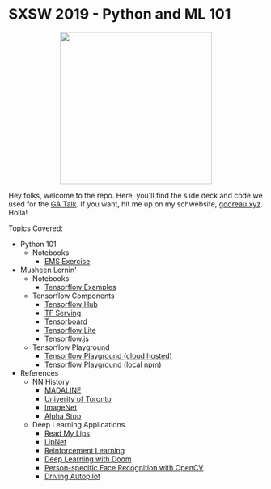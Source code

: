 # SXSW 2019 - Python and ML 101


<p align="center">
<img src="https://pics.me.me/fully-connected-layers-just-keep-stackin-em-mb-deep-learning-31632598.png" width="300">
</p>

Hey folks, welcome to the repo. Here, you'll find the slide deck and code we used for the <a href="https://generalassemb.ly/education/ga-sxsw-present-machine-learning-python-101/austin/71577">GA Talk</a>. If you want, hit me up on my schwebsite, <a href="https://godreau.xyz">godreau.xyz</a>. Holla!

Topics Covered:

- Python 101
  - Notebooks
    - <a href="./python">EMS Exercise</a>
- Musheen Lernin'
  - Notebooks
    - <a href="./ml">Tensorflow Examples</a>
  - Tensorflow Components
    - <a href="https://www.tensorflow.org/hub">Tensorflow Hub</a>
    - <a href="https://github.com/tensorflow/serving">TF Serving</a>
    - <a href="https://www.tensorflow.org/guide/summaries_and_tensorboard">Tensorboard</a>
    - <a href="https://www.tensorflow.org/lite">Tensorflow Lite</a>
    - <a href="https://js.tensorflow.org/">Tensorflow.js</a>
  - Tensorflow Playground
    - <a href="https://playground.tensorflow.org/">Tensorflow Playground (cloud hosted)</a>
    - <a href="https://github.com/tensorflow/playground">Tensorflow Playground (local npm)</a>
- References
  - NN History
    - <a href="https://cs.stanford.edu/people/eroberts/courses/soco/projects/neural-networks/History/history2.html">MADALINE</a>
    - <a href="http://www.psych.utoronto.ca/users/reingold/courses/ai/cache/neural4.html">Univerity of Toronto</a>
    - <a href="https://papers.nips.cc/paper/4824-imagenet-classification-with-deep-convolutional-neural-networks.pdf">ImageNet</a>
    -  <a href="https://www.scientificamerican.com/article/how-the-computer-beat-the-go-master/">Alpha Stop</a>
  - Deep Learning Applications
    - <a href="https://static.adamheins.com/papers/read-my-lips.pdf">Read My Lips</a>
    - <a href="https://github.com/rizkiarm/LipNet">LipNet</a>
    - <a href="https://arxiv.org/abs/1807.01960">Reinforcement Learning</a>
    - <a href="https://github.com/simoninithomas/Deep_reinforcement_learning_Course/blob/master/Deep%20Q%20Learning/Doom/Deep%20Q%20learning%20with%20Doom.ipynb"> Deep Learning with Doom</a>
    - <a href="https://www.pyimagesearch.com/2018/06/18/face-recognition-with-opencv-python-and-deep-learning/">Person-specific Face Recognition with OpenCV</a>
    - <a href="https://github.com/commaai/research">Driving Autopilot</a>

